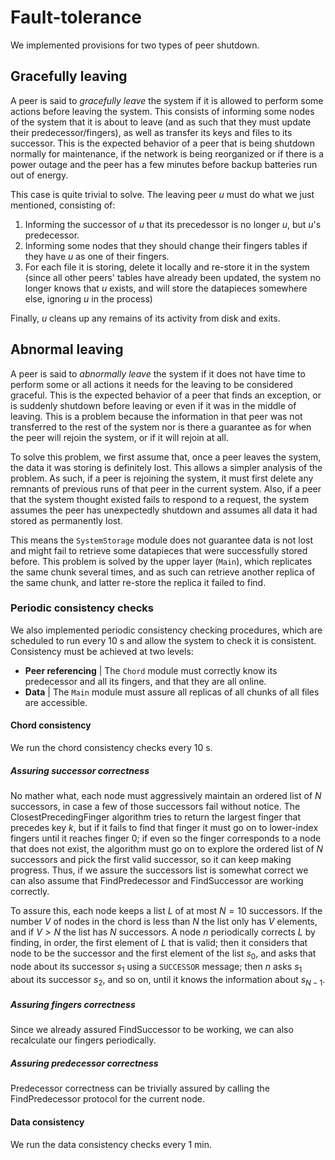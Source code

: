# Fault-tolerance

We implemented provisions for two types of peer shutdown.

## Gracefully leaving

A peer is said to *gracefully leave* the system if it is allowed to perform some actions before leaving the system. This consists of informing some nodes of the system that it is about to leave (and as such that they must update their predecessor/fingers), as well as transfer its keys and files to its successor. This is the expected behavior of a peer that is being shutdown normally for maintenance, if the network is being reorganized or if there is a power outage and the peer has a few minutes before backup batteries run out of energy.

This case is quite trivial to solve. The leaving peer $u$ must do what we just mentioned, consisting of:

1. Informing the successor of $u$ that its precedessor is no longer $u$, but $u$'s predecessor.
2. Informing some nodes that they should change their fingers tables if they have $u$ as one of their fingers.
3. For each file it is storing, delete it locally and re-store it in the system (since all other peers' tables have already been updated, the system no longer knows that $u$ exists, and will store the datapieces somewhere else, ignoring $u$ in the process)

Finally, $u$ cleans up any remains of its activity from disk and exits.

## Abnormal leaving

A peer is said to *abnormally leave* the system if it does not have time to perform some or all actions it needs for the leaving to be considered graceful. This is the expected behavior of a peer that finds an exception, or is suddenly shutdown before leaving or even if it was in the middle of leaving. This is a problem because the information in that peer was not transferred to the rest of the system nor is there a guarantee as for when the peer will rejoin the system, or if it will rejoin at all.

To solve this problem, we first assume that, once a peer leaves the system, the data it was storing is definitely lost. This allows a simpler analysis of the problem. As such, if a peer is rejoining the system, it must first delete any remnants of previous runs of that peer in the current system. Also, if a peer that the system thought existed fails to respond to a request, the system assumes the peer has unexpectedly shutdown and assumes all data it had stored as permanently lost.

This means the `SystemStorage` module does not guarantee data is not lost and might fail to retrieve some datapieces that were successfully stored before. This problem is solved by the upper layer (`Main`), which replicates the same chunk several times, and as such can retrieve another replica of the same chunk, and latter re-store the replica it failed to find.

### Periodic consistency checks

<!-- TODO -->

We also implemented periodic consistency checking procedures, which are scheduled to run every $\SI{10}{\second}$ and allow the system to check it is consistent. Consistency must be achieved at two levels:

- **Peer referencing** | The `Chord` module must correctly know its predecessor and all its fingers, and that they are all online.
- **Data** | The `Main` module must assure all replicas of all chunks of all files are accessible.

#### Chord consistency

We run the chord consistency checks every $\SI{10}{\second}$.

##### Assuring successor correctness

No mather what, each node must aggressively maintain an ordered list of $N$ successors, in case a few of those successors fail without notice. The ClosestPrecedingFinger algorithm tries to return the largest finger that precedes key $k$, but if it fails to find that finger it must go on to lower-index fingers until it reaches finger 0; if even so the finger corresponds to a node that does not exist, the algorithm must go on to explore the ordered list of $N$ successors and pick the first valid successor, so it can keep making progress. Thus, if we assure the successors list is somewhat correct we can also assume that FindPredecessor and FindSuccessor are working correctly.

To assure this, each node keeps a list $L$ of at most $N = 10$ successors. If the number $V$ of nodes in the chord is less than $N$ the list only has $V$ elements, and if $V > N$ the list has $N$ successors. A node $n$ periodically corrects $L$ by finding, in order, the first element of $L$ that is valid; then it considers that node to be the successor and the first element of the list $s_0$, and asks that node about its successor $s_1$ using a `SUCCESSOR` message; then $n$ asks $s_1$ about its successor $s_2$, and so on, until it knows the information about $s_{N-1}$.

##### Assuring fingers correctness

Since we already assured FindSuccessor to be working, we can also recalculate our fingers periodically.

##### Assuring predecessor correctness

Predecessor correctness can be trivially assured by calling the FindPredecessor protocol for the current node.

#### Data consistency

We run the data consistency checks every $\SI{1}{\minute}$.
